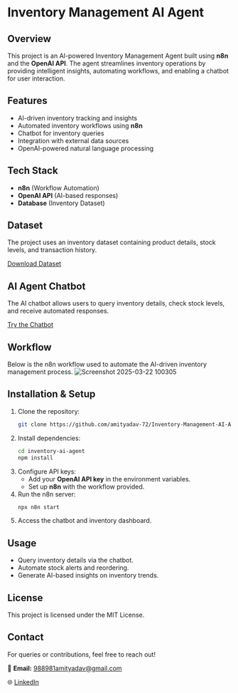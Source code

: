 # Inventory Management AI Agent

## Overview
This project is an AI-powered Inventory Management Agent built using **n8n** and the **OpenAI API**. The agent streamlines inventory operations by providing intelligent insights, automating workflows, and enabling a chatbot for user interaction.

## Features
- AI-driven inventory tracking and insights
- Automated inventory workflows using **n8n**
- Chatbot for inventory queries
- Integration with external data sources
- OpenAI-powered natural language processing

## Tech Stack
- **n8n** (Workflow Automation)
- **OpenAI API** (AI-based responses)
- **Database** (Inventory Dataset)

## Dataset
The project uses an inventory dataset containing product details, stock levels, and transaction history. 

[Download Dataset](https://docs.google.com/spreadsheets/d/1JmewmWrynW6dnfrWXCbcR1u9uTx0joukYqmz4wjzpe0/edit?usp=sharing) 

## AI Agent Chatbot
The AI chatbot allows users to query inventory details, check stock levels, and receive automated responses.

[Try the Chatbot](https://amityadav72.app.n8n.cloud/webhook/fdefbe82-be2e-49d8-9899-d22d051f8e6b/chat) 

## Workflow
Below is the n8n workflow used to automate the AI-driven inventory management process.
![Screenshot 2025-03-22 100305](https://github.com/user-attachments/assets/26ad4dd4-6a0f-4f00-b0b3-cca38cf255dd)



## Installation & Setup
1. Clone the repository:
   ```bash
   git clone https://github.com/amityadav-72/Inventory-Management-AI-Agent
   ```
2. Install dependencies:
   ```bash
   cd inventory-ai-agent
   npm install
   ```
3. Configure API keys:
   - Add your **OpenAI API key** in the environment variables.
   - Set up **n8n** with the workflow provided.
4. Run the n8n server:
   ```bash
   npx n8n start
   ```
5. Access the chatbot and inventory dashboard.

## Usage
- Query inventory details via the chatbot.
- Automate stock alerts and reordering.
- Generate AI-based insights on inventory trends.

## License
This project is licensed under the MIT License.

## Contact
For queries or contributions, feel free to reach out!

📧 **Email:** 988981amityadav@gmail.com

🌐  [LinkedIn](https://www.linkedin.com/in/amityadav72)
